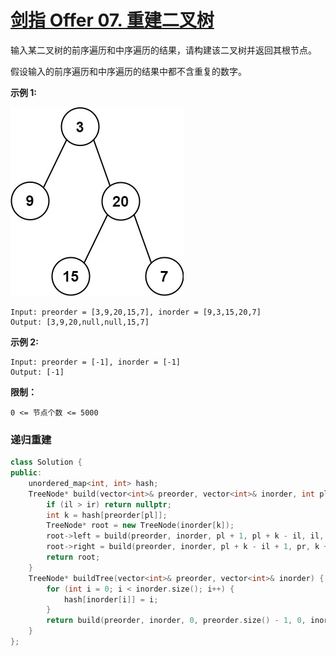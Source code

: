 # [剑指 Offer 07. 重建二叉树](https://leetcode.cn/problems/zhong-jian-er-cha-shu-lcof/)

输入某二叉树的前序遍历和中序遍历的结果，请构建该二叉树并返回其根节点。

假设输入的前序遍历和中序遍历的结果中都不含重复的数字。

**示例 1:**

![img](../../Images/1.重建二叉树.assets/tree.jpg)

```
Input: preorder = [3,9,20,15,7], inorder = [9,3,15,20,7]
Output: [3,9,20,null,null,15,7]
```

**示例 2:**

```
Input: preorder = [-1], inorder = [-1]
Output: [-1]
```

**限制：**

```
0 <= 节点个数 <= 5000
```

### 递归重建

```c++
class Solution {
public:
    unordered_map<int, int> hash;
    TreeNode* build(vector<int>& preorder, vector<int>& inorder, int pl, int pr, int il, int ir) {
        if (il > ir) return nullptr;
        int k = hash[preorder[pl]];
        TreeNode* root = new TreeNode(inorder[k]);
        root->left = build(preorder, inorder, pl + 1, pl + k - il, il, k - 1);
        root->right = build(preorder, inorder, pl + k - il + 1, pr, k + 1, ir);
        return root;
    }
    TreeNode* buildTree(vector<int>& preorder, vector<int>& inorder) {
        for (int i = 0; i < inorder.size(); i++) {
            hash[inorder[i]] = i;
        }
        return build(preorder, inorder, 0, preorder.size() - 1, 0, inorder.size() - 1);
    }
};
```

